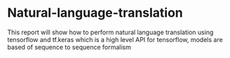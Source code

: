 # Natural-language-translation
This report will show how to perform natural language translation using tensorflow and tf.keras which is a high level API for tensorflow,
models are based of sequence to sequence formalism
